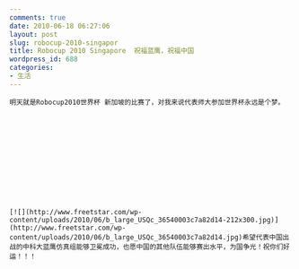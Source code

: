 ```yaml
---
comments: true
date: 2010-06-18 06:27:06
layout: post
slug: robocup-2010-singapor
title: Robocup 2010 Singapore  祝福蓝鹰，祝福中国
wordpress_id: 688
categories:
- 生活
---
```



	明天就是Robocup2010世界杯 新加坡的比赛了，对我来说代表师大参加世界杯永远是个梦。






	 






	[![](http://www.freetstar.com/wp-content/uploads/2010/06/b_large_USQc_36540003c7a82d14-212x300.jpg)](http://www.freetstar.com/wp-content/uploads/2010/06/b_large_USQc_36540003c7a82d14.jpg)希望代表中国出战的中科大蓝鹰仿真组能够卫冕成功，也愿中国的其他队伍能够赛出水平，为国争光！祝你们好运！！！




